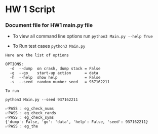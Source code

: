 # HW 1 Script


### Document file for HW1 main.py file



- To view all command line options run 
    ```python3 Main.py --help True ```

- To Run test cases 
    ```python3 Main.py```


```
Here are the list of options

OPTIONS:
  -d  --dump  on crash, dump stack = False
  -g  --go    start-up action      = data
  -h  --help  show help            = False
  -s  --seed  random number seed   = 937162211

To run

python3 Main.py --seed 937162211

```

```
✅PASS : eg_check_nums
✅PASS : eg_check_rands
✅PASS : eg_check_syms
{'dump': False, 'go': 'data', 'help': False, 'seed': 937162211}
✅PASS : eg_the
```

